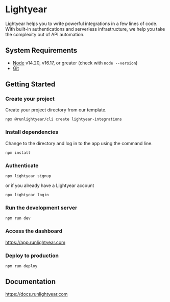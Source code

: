 # Lightyear

Lightyear helps you to write powerful integrations in a few lines of code. With built-in authentications and serverless infrastructure, we help you take the complexity out of API automation.

## System Requirements

* [Node](https://nodejs.org/en/) v14.20, v16.17, or greater (check with `node --version`)
* [Git](https://git-scm.com/)

## Getting Started

### Create your project

Create your project directory from our template.

```shell
npx @runlightyear/cli create lightyear-integrations
```

### Install dependencies

Change to the directory and log in to the app using the command line.

```shell
npm install
```

### Authenticate

```shell
npx lightyear signup
```

or if you already have a Lightyear account

```shell
npx lightyear login
```

### Run the development server

```shell
npm run dev
```

### Access the dashboard

https://app.runlightyear.com

### Deploy to production

```shell
npm run deploy
```

## Documentation

https://docs.runlightyear.com

